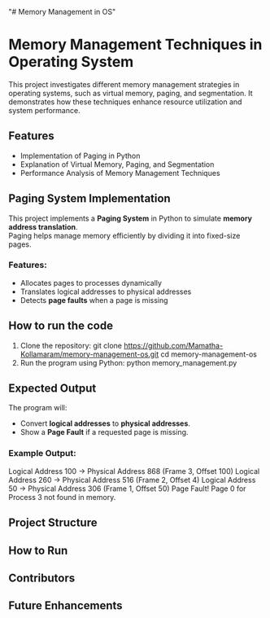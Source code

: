 "# Memory Management in OS" 

# Memory Management Techniques in Operating System  

This project investigates different memory management strategies in operating systems, such as virtual memory, paging, and segmentation. It demonstrates how these techniques enhance resource utilization and system performance.

## Features  
- Implementation of Paging in Python  
- Explanation of Virtual Memory, Paging, and Segmentation  
- Performance Analysis of Memory Management Techniques 

## Paging System Implementation

This project implements a **Paging System** in Python to simulate **memory address translation**.  
Paging helps manage memory efficiently by dividing it into fixed-size pages. 

### Features:
- Allocates pages to processes dynamically  
- Translates logical addresses to physical addresses  
- Detects **page faults** when a page is missing  
 
## How to run the code

1. Clone the repository:
git clone https://github.com/Mamatha-Kollamaram/memory-management-os.git 
cd memory-management-os
2. Run the program using Python:
python memory_management.py

## Expected Output

The program will:
- Convert **logical addresses** to **physical addresses**.
- Show a **Page Fault** if a requested page is missing.

### Example Output:

Logical Address 100 -> Physical Address 868 (Frame 3, Offset 100) 
Logical Address 260 -> Physical Address 516 (Frame 2, Offset 4) 
Logical Address 50 -> Physical Address 306 (Frame 1, Offset 50) 
Page Fault! Page 0 for Process 3 not found in memory.

## Project Structure  

## How to Run  



## Contributors  
 

## Future Enhancements  



